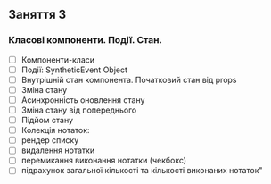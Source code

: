 ## Заняття 3

### Класові компоненти. Події. Стан.

- [ ] Компоненти-класи
- [ ] Події: SyntheticEvent Object
- [ ] Внутрішній стан компонента. Початковий стан від props
- [ ] Зміна стану
- [ ] Асинхронність оновлення стану
- [ ] Зміна стану від попереднього
- [ ] Підйом стану
- [ ] Колекція нотаток:
- [ ] рендер списку
- [ ] видалення нотатки
- [ ] перемикання виконання нотатки (чекбокс)
- [ ] підрахунок загальної кількості та кількості виконаних нотаток"
